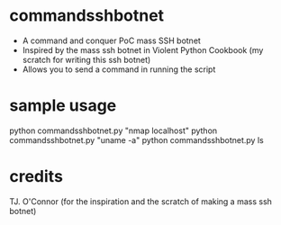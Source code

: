 commandsshbotnet
================

- A command and conquer PoC mass SSH botnet
- Inspired by the mass ssh botnet in Violent Python Cookbook (my scratch for writing this ssh botnet)
- Allows you to send a command in running the script

sample usage
============
python commandsshbotnet.py "nmap localhost"
python commandsshbotnet.py "uname -a"
python commandsshbotnet.py ls

credits
=======
TJ. O'Connor (for the inspiration and the scratch of making a mass ssh botnet)
